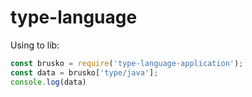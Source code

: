 # type-language

Using to lib:

```js
const brusko = require('type-language-application');
const data = brusko['type/java'];
console.log(data)
```
